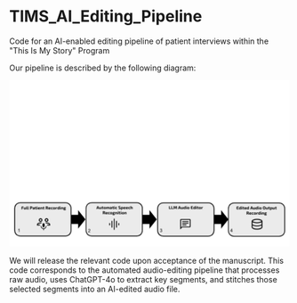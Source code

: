 # TIMS_AI_Editing_Pipeline
Code for an AI-enabled editing pipeline of patient interviews within the "This Is My Story" Program

Our pipeline is described by the following diagram:

![Editing Pipeline](Editing_Pipeline.png)

We will release the relevant code upon acceptance of the manuscript. This code corresponds to the automated audio-editing pipeline that processes raw audio, uses ChatGPT-4o to extract key segments, and stitches those selected segments into an AI-edited audio file. 
